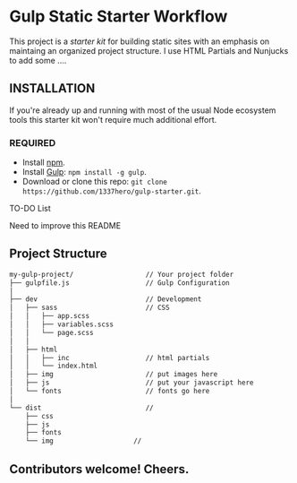 # Gulp Static Starter Workflow

This project is a *starter kit* for building static sites with an emphasis on maintaing an organized project structure. I use HTML Partials and Nunjucks to add some ....

## INSTALLATION

If you're already up and running with most of the usual Node ecosystem tools this starter kit won't require much additional effort.

### REQUIRED

* Install [npm](http://blog.npmjs.org/post/85484771375/how-to-install-npm).
* Install [Gulp](http://gulpjs.com/): `npm install -g gulp`.
* Download or clone this repo: `git clone https://github.com/1337hero/gulp-starter.git`.

TO-DO List

Need to improve this README

## Project Structure

````bash
my-gulp-project/                  // Your project folder
├── gulpfile.js                   // Gulp Configuration
│
├── dev                           // Development
│   ├── sass                      // CSS
│   │   ├── app.scss     
│   │   ├── variables.scss  
│   │   └── page.scss
│   │ 
│   ├── html
│   │   ├── inc                   // html partials
│   │   └── index.html
│   ├── img                       // put images here
│   ├── js                        // put your javascript here
│   └── fonts                     // fonts go here
│
└── dist                          // 
    ├── css
    ├── js
    ├── fonts
    └── img                    // 

````

## Contributors welcome! Cheers.